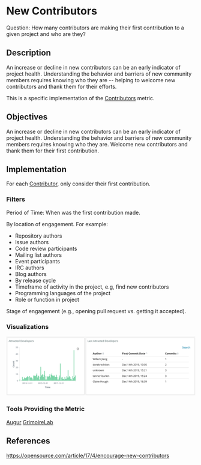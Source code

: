 # New Contributors

Question:  How many contributors are making their first contribution to a given project and who are they?

## Description
An increase or decline in new contributors can be an early indicator of project health. Understanding the behavior and barriers of new community members requires knowing who they are -- helping to welcome new contributors and thank them for their efforts.

This is a specific implementation of the [Contributors](https://chaoss.community/metric-contributors/) metric.


## Objectives
An increase or decline in new contributors can be an early indicator of project health. Understanding the behavior and barriers of new community members requires knowing who they are. Welcome new contributors and thank them for their first contribution.


## Implementation
For each [Contributor](https://chaoss.community/metric-contributors/), only consider their first contribution.


### Filters
Period of Time: When was the first contribution made.

By location of engagement. For example:
* Repository authors
* Issue authors
* Code review participants
* Mailing list authors
* Event participants
* IRC authors
* Blog authors
* By release cycle
* Timeframe of activity in the project, e.g, find new contributors
* Programming languages of the project
* Role or function in project

Stage of engagement (e.g., opening pull request vs. getting it accepted).


### Visualizations

![New Contributors Visualization from GrimoireLab](images/new_contributors.png)

### Tools Providing the Metric
[Augur](http://augur.osshealth.io/api_docs/#api-Evolution-New_Contributors_Repo_)
[GrimoireLab](https://chaoss.github.io/grimoirelab-sigils/panels/git-demographics/)


## References
https://opensource.com/article/17/4/encourage-new-contributors
